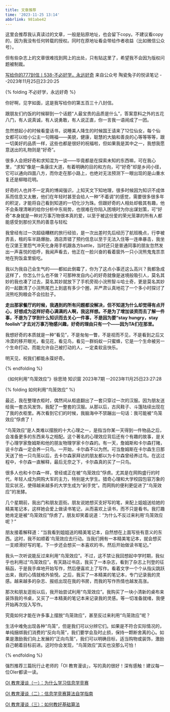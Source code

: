 ```yaml
---
title: 文章推荐
time: '2023-11-25 13:14'
abbrlink: 981abe42
---
```


这里会推荐我认真读过的文章，一般是贴原地址，也会留下copy。不建议看copy的，因为我没有任何转载的授权。同时在原地址看会带给作者收益（比如微信公众号）。

但有些杂志上的文章很难找到网上的出处，只有贴这里了，希望我不会因为版权问题被制裁。

<!--more-->

[写给你的777封信丨538-不必好学，永远好奇](https://mp.weixin.qq.com/s?__biz=MzIwNzQ1OTg2Ng==&mid=2247491063&idx=1&sn=0b8e9b0926d17a353e239cde9033003c&chksm=a1bf534bcffb335b2dc0a3ea781000d57b5aef6c7cc4c4a5b57fb96e5a64067b10709459c0f2&scene=27#wechat_redirect) 来自公众号 陶瓷兔子的悦读笔记 --2023年11月25日23:20:25

{% folding 不必好学，永远好奇 %}

你好啊，见字如面，这是我写给你的第五百三十八封信。

跟朋友们约饭的时候聊到一个话题“人最宝贵的品质是什么”，答案意料之外的五花八门，有人说真诚，有人说勇敢，有人说正直，你一言我一语闹成了一团。

忽然想起小的时候看童话书，说睡美人降生的时候国王请来了12位仙女，每个仙女都可以给小公主一句赐福——美貌，健康，聪慧的大脑和善良的心等等等等，跟一切美好的品质一样，这些也都是很好的祝福啦，但如果我是其中之一，我想我愿意送出的礼物则是“好奇”。

很多人会把好奇和求知混为一谈——毕竟都是在探索未知的东西嘛，可在我心里，“求知”像是一条康庄大道，有着明确的目的和方向，可“好奇”却是乡间小径，它可以通向四面八方，而你走在那小路上，也绝对无法预测下一眼出现的是山重水复还是柳暗花明。

好奇的人也并不一定真的博闻强识，上知天文下知地理，很多时候因为知识不成体系而信息又太散，他们在年轻时甚至会给人一种“不着调”的感觉，需要很多很多年的积淀，才能将自己看到知道的一切化沙为珠。但跟好奇的人相处却极其有趣，他不会条理清晰的给你分析中东局势，也很难在你陷入困境时为你出谋划策，可“好奇”本身就是一种对万事万物很本真的爱，以至于被这份爱的荣光笼罩的所有人都能感受到那份天热的善意与轻松

我曾经有过一次超级糟糕的旅行经验，是一次出差时先后经历了航班晚点，行李被弄丢，租的车半路爆胎，酒店弄错了预约信息以至于无法入住等一连串暴击，我坐在汉堡王里怨气冲天化身用手机跟各方battle，当时还只是普通同事的朋友忽然发出一声喜悦的低呼，我闻声看去，他正在一脸兴奋的看着窗外一只小浣熊鬼鬼祟祟地在狗饭盒里偷吃。

我以为我自己会生气的——都如此倒霉了，你为了这点小事还这么高兴？我都急成这样了，你怎么什么也不做？可那种发自内心的好奇就像是迷境般吸引人，莫名其妙的我也凑了过去，莫名其妙就放下了手机旁观小浣熊智斗哈士奇，更是莫名其妙的一起数清了小浣熊尾巴上到底有多少个圈，并严肃认真地花了一个多小时探讨了浣熊吃狗粮会不会拉肚子。

**走出那家餐厅的时候，我遇到的所有问题都没解决，但不知道为什么却觉得有点开心，好想成为这样好奇心满满的人啊，我这样想。不是为了增加谈资而去了解一件事，不是为了学到什么知识而去关心一件事，不是因为要“stay hungry，stay foolish”才去对万事万物感兴趣，好奇的理由只有一个——因为TA们在那里。**

我想好奇的本质就是一种“看见”，不是匆匆一瞥，不是视而不见，不是看到之后又冷漠的移开眼光，看见花，看见鸟，看见一群蚂蚁一只蜜蜂，它是一个生命被另一个生命打动，而能允许自己被打动的人，一定柔软且快乐。

明天见，祝我们都能永葆好奇。

{% endfolding %}

《如何利用“鸟笼效应”》徐思琦  知识窗 2023年7期 --2023年11月25日23:27:28

{% folding 如何利用“鸟笼效应” %}

最近，我在整理衣柜时，偶然间从柜底翻出了一套只穿过一次的汉服。因为朋友送给我一套古风发饰，我配了一整套的汉服。从那以后，古风鞋子、斗篷陆续出现在了我的衣柜里。再次看到它们的时候，我脑海中不禁蹦出一句话：我可能被“鸟笼效应”俘虏了！

“鸟笼效应”是人类难以摆脱的十大心理之一，是指当你某一天得到一件物品之后，会准备更多的东西来与之相配。这个著名的心理效应背后还有个有趣的故事，是关于心理学家詹姆斯和他的朋友物理学家卡尔森的。有一天，詹姆斯和卡尔森打赌，说卡尔森一定会养一只鸟。一开始，卡尔森不以为然。可当詹姆斯在卡尔森生日那天送了他一只鸟笼以后，去卡尔森家拜访的朋友都以为卡尔森曾经养过鸟。在这过程中，卡尔森一直解释，最后无奈之下，卡尔森真的买了一只鸟。

很多人也和卡尔森一样，曾经或正在被“鸟笼效应”俘虏。尤其是在网购盛行的时代，年轻人成为网购大军的主力，特别是大学生。猎奇心理和大学校园包容万象的现实状况，使得越来越多的大学生成为“剁手党”。而网购的便利更促进了“鸟笼效应”的发酵。

几个星期前，我出门和朋友逛街。朋友说她想买支好写的笔，来配上姐姐送给她的精美笔记本，这样她会爱上做读书笔记，从而喜欢上读书，而不只是看书。我打趣她肯定是被“鸟笼效应”俘虏了。朋友却笑着说道：“为什么不反过来利用‘鸟笼效应呢？”

朋友接着解释道：“当我看到姐姐送的精美笔记本，自然想在上面写些有意义的东西。这时，我不如顺着‘鸟笼效应去行动。当我们拥有一本精美笔记本，就会想买一支顺滑好写的笔，下一步还会想买一本喜欢的书，然后开始做读书笔记。”

我头一次听说能反过来利用“鸟笼效应”。不过，这不禁让我回想起中学时期，我似乎也利用过“鸟笼效应”。有天路过书店，我买了一本杂志，看到了杂志上刊登的征稿函，于是我手痒地开始写作，然后便喜欢上了写作。看着文字一个个从指尖跳跃出来，我的心情就格外愉悅。之后，我买了一本精美的笔记本，专门记录我的灵感。越来越多的杂志、报纸出现在我的书房，而我的写作热情也越发高涨。

那次和朋友逛街以后，我开始尝试利用“鸟笼效应”。我购买了一块小清新的桌布来装饰我的书桌，又买了一本精美的笔记本来记录我的灵感。等一切准备就绪，我便开始再次投入写作。

究竟如何才能在许多事上摆脱“鸟笼效应”，甚至反过来利用“鸟笼效应”呢？

生活中难免出现各种“鸟笼”，但是我们可以分辨它们。如果是不符合实际情况的，单纯捆绑我们消费的“反向鸟笼”，我们要学会及时止损，保持一颗断舍离的心。如果是激励我们向上发展的“正向鸟笼”，我们可以明确目标，适当购物或装饰，激励自己朝着目标前进。这时你会发现，“鸟笼效应”其实也没那么可怕！

{% endfolding %}

强烈推荐三篇阮行止老师的「OI 教育漫谈」，写的真的很好！深有感触！建议每一位OIer都读一读。

[OI 教育漫谈（一）：为什么学习信息学竞赛](https://www.ruanx.net/why-study-oi/)

[OI 教育漫谈（二）：信息学竞赛算法自学指南](https://www.ruanx.net/how-to-study-oi/)

[OI 教育漫谈（三）：如何教好基础算法](https://www.ruanx.net/how-to-teach-oi/)